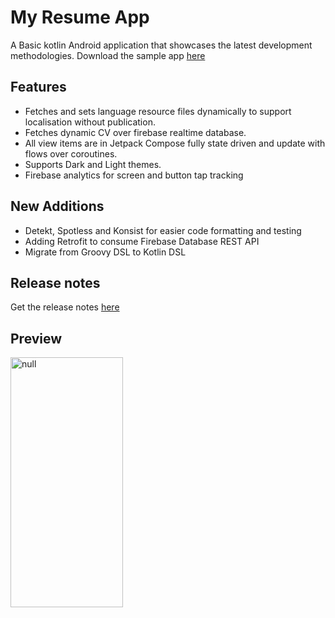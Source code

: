# My Resume App

A Basic kotlin Android application that showcases the latest development methodologies. 
Download the sample app [here](https://github.com/mughalasim/cv/raw/master/app/release/My%20Resume.apk)

## Features
- Fetches and sets language resource files dynamically to support localisation without publication.
- Fetches dynamic CV over firebase realtime database.
- All view items are in Jetpack Compose fully state driven and update with flows over coroutines.
- Supports Dark and Light themes.
- Firebase analytics for screen and button tap tracking

## New Additions
- Detekt, Spotless and Konsist for easier code formatting and testing
- Adding Retrofit to consume Firebase Database REST API
- Migrate from Groovy DSL to Kotlin DSL

## Release notes 
Get the release notes [here](https://github.com/mughalasim/cv/releases)


## Preview
<img 
    src="https://github.com/mughalasim/cv/blob/master/images/video.gif" 
    width="180" height="400" alt="null"
/>
